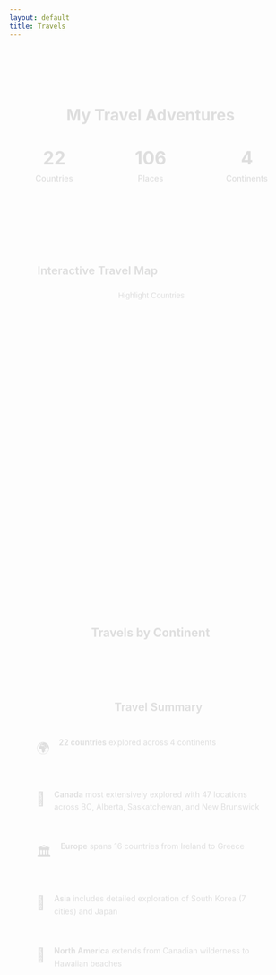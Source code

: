 ```yaml
---
layout: default
title: Travels
---
```


<div class="hero">
  <h1>My Travel Adventures</h1>
  
  <div class="travel-stats">
    <div class="stat-item">
      <div class="stat-number">22</div>
      <div class="stat-label">Countries</div>
    </div>
    <div class="stat-item">
      <div class="stat-number">106</div>
      <div class="stat-label">Places</div>
    </div>
    <div class="stat-item">
      <div class="stat-number">4</div>
      <div class="stat-label">Continents</div>
    </div>
  </div>
</div>

<section class="content-section">
  
  <!-- Interactive Map -->
  <div class="map-section">
    <div class="map-header">
      <h3 class="map-title">
        <i data-feather="map" class="icon"></i>
        Interactive Travel Map
      </h3>
      <div class="map-controls">
        <button class="map-button active" id="pins-btn" onclick="showPins()">
          <i data-feather="map-pin" class="icon"></i>
          Show Pins
        </button>
        <button class="map-button" id="countries-btn" onclick="showCountries()">
          <i data-feather="globe" class="icon"></i>
          Highlight Countries
        </button>
      </div>
    </div>
    <div id="map"></div>
  </div>

  <!-- Travel by Continent -->
  <div class="travels-container">
    <h2>Travels by Continent</h2>
    <div id="continents-container"></div>
  </div>

  <!-- Travel Summary -->
  <div class="summary-section">
    <h3>
      <i data-feather="compass" class="icon"></i>
      Travel Summary
    </h3>
    <div class="summary-grid">
      <div class="summary-item">
        <div class="summary-icon">🌍</div>
        <div class="summary-text">
          <strong>22 countries</strong> explored across 4 continents
        </div>
      </div>
      <div class="summary-item">
        <div class="summary-icon">🍁</div>
        <div class="summary-text">
          <strong>Canada</strong> most extensively explored with 47 locations across BC, Alberta, Saskatchewan, and New Brunswick
        </div>
      </div>
      <div class="summary-item">
        <div class="summary-icon">🏛️</div>
        <div class="summary-text">
          <strong>Europe</strong> spans 16 countries from Ireland to Greece
        </div>
      </div>
      <div class="summary-item">
        <div class="summary-icon">🗾</div>
        <div class="summary-text">
          <strong>Asia</strong> includes detailed exploration of South Korea (7 cities) and Japan
        </div>
      </div>
      <div class="summary-item">
        <div class="summary-icon">🌺</div>
        <div class="summary-text">
          <strong>North America</strong> extends from Canadian wilderness to Hawaiian beaches
        </div>
      </div>
    </div>
  </div>

</section>

<link rel="stylesheet" href="https://cdnjs.cloudflare.com/ajax/libs/leaflet/1.9.4/leaflet.css" />
<script src="https://cdnjs.cloudflare.com/ajax/libs/leaflet/1.9.4/leaflet.min.js"></script>

<style>
/* Travel Page Styles - Consistent with site design */
.hero {
  text-align: center;
  padding: 3rem 0;
  margin-bottom: 3rem;
}

.hero h1 {
  margin-bottom: 1rem;
  color: var(--text-primary);
}

.hero p {
  font-size: 1.2rem;
  color: var(--text-secondary);
  max-width: 600px;
  margin: 0 auto 2rem;
}

.travel-stats {
  display: grid;
  grid-template-columns: repeat(3, 1fr);
  gap: 1rem;
  max-width: 500px;
  margin: 0 auto;
}

.stat-item {
  background: var(--bg-secondary);
  border: 1px solid var(--border);
  border-radius: 0.75rem;
  padding: 1.5rem 1rem;
  text-align: center;
  transition: transform 0.3s ease, box-shadow 0.3s ease;
}

.stat-item:hover {
  transform: translateY(-4px);
  box-shadow: 0 8px 25px var(--shadow-hover);
}

.stat-number {
  font-size: 2rem;
  font-weight: bold;
  color: var(--accent);
  margin-bottom: 0.5rem;
  display: block;
}

.stat-label {
  font-size: 0.9rem;
  color: var(--text-secondary);
  font-weight: 500;
}

.content-section {
  margin-bottom: 3rem;
}

/* Map Section - Matches site card styling */
.map-section {
  background: var(--bg-secondary);
  border: 1px solid var(--border);
  border-radius: 0.75rem;
  overflow: hidden;
  margin-bottom: 3rem;
  transition: transform 0.3s ease, box-shadow 0.3s ease;
}

.map-section:hover {
  transform: translateY(-2px);
  box-shadow: 0 8px 25px var(--shadow-hover);
}

.map-header {
  background: var(--bg-primary);
  padding: 1.5rem;
  border-bottom: 1px solid var(--border);
  display: flex;
  justify-content: space-between;
  align-items: center;
  flex-wrap: wrap;
  gap: 1rem;
}

.map-title {
  font-size: 1.25rem;
  font-weight: 600;
  color: var(--text-primary);
  margin: 0;
  display: flex;
  align-items: center;
  gap: 0.5rem;
}

.map-controls {
  display: flex;
  gap: 0.5rem;
}

.map-button {
  display: flex;
  align-items: center;
  gap: 0.5rem;
  padding: 0.5rem 1rem;
  border: 1px solid var(--border);
  background: var(--bg-secondary);
  color: var(--text-primary);
  border-radius: 0.5rem;
  cursor: pointer;
  font-size: 0.875rem;
  font-weight: 500;
  transition: all 0.2s ease;
}

.map-button:hover {
  background: var(--bg-primary);
  transform: translateY(-1px);
}

.map-button.active {
  background: var(--accent);
  color: white;
  border-color: var(--accent);
}

.map-button .icon {
  width: 16px;
  height: 16px;
}

#map {
  height: 500px;
  width: 100%;
}

/* Travels Container */
.travels-container {
  margin-bottom: 3rem;
}

.travels-container h2 {
  text-align: center;
  margin-bottom: 2rem;
  color: var(--text-primary);
}

/* Continent Sections - Match site card styling */
.continent-section {
  background: var(--bg-secondary);
  border: 1px solid var(--border);
  border-radius: 0.75rem;
  margin-bottom: 1.5rem;
  overflow: hidden;
  transition: transform 0.3s ease, box-shadow 0.3s ease;
}

.continent-section:hover {
  transform: translateY(-2px);
  box-shadow: 0 8px 25px var(--shadow-hover);
}

.continent-header {
  background: var(--bg-primary);
  padding: 1rem 1.5rem;
  border-bottom: 1px solid var(--border);
}

.continent-title {
  font-size: 1.25rem;
  font-weight: 600;
  color: var(--text-primary);
  margin: 0;
  display: flex;
  align-items: center;
  gap: 0.5rem;
}

.continent-title .icon {
  width: 20px;
  height: 20px;
  color: var(--accent);
}

.country-count {
  font-size: 0.875rem;
  color: var(--text-secondary);
  margin-left: 0.5rem;
}

.countries-grid {
  padding: 1.5rem;
  display: grid;
  gap: 1rem;
}

/* Country Items - Consistent with site interactive elements */
.country-item {
  background: var(--bg-primary);
  border: 1px solid var(--border);
  border-radius: 0.75rem;
  overflow: hidden;
  transition: transform 0.3s ease;
}

.country-item:hover {
  transform: translateY(-1px);
}

.country-button {
  width: 100%;
  text-align: left;
  padding: 1rem 1.5rem;
  background: none;
  border: none;
  cursor: pointer;
  transition: background-color 0.2s ease;
  display: flex;
  align-items: center;
  justify-content: space-between;
  color: var(--text-primary);
}

.country-button:hover {
  background: var(--bg-secondary);
}

.country-name {
  font-weight: 600;
  font-size: 1.1rem;
}

.country-info {
  display: flex;
  align-items: center;
  gap: 0.75rem;
}

.place-count {
  font-size: 0.875rem;
  color: var(--text-secondary);
}

.expand-arrow {
  transition: transform 0.2s ease;
  color: var(--accent);
  font-size: 1.2rem;
}

.expand-arrow.expanded {
  transform: rotate(90deg);
}

.cities-container {
  background: var(--bg-secondary);
  display: none;
  padding: 1.5rem;
  border-top: 1px solid var(--border);
}

.cities-container.expanded {
  display: block;
}

.cities-grid {
  display: grid;
  grid-template-columns: repeat(auto-fill, minmax(200px, 1fr));
  gap: 0.75rem;
}

.province-section {
  margin-bottom: 1.5rem;
}

.province-header {
  font-weight: 600;
  color: var(--text-primary);
  margin-bottom: 0.75rem;
  padding: 0.5rem 1rem;
  background: var(--bg-primary);
  border-radius: 0.5rem;
  border: 1px solid var(--border);
  display: flex;
  align-items: center;
  justify-content: space-between;
}

.province-count {
  font-size: 0.875rem;
  color: var(--text-secondary);
  font-weight: normal;
}

.city-tag {
  background: var(--accent);
  color: white;
  padding: 0.5rem 1rem;
  border-radius: 1rem;
  font-size: 0.875rem;
  text-align: center;
  font-weight: 500;
  transition: all 0.2s ease;
}

.city-tag:hover {
  transform: translateY(-1px);
  box-shadow: 0 2px 8px rgba(0,0,0,0.1);
}

/* Summary Section - Matches site highlight cards */
.summary-section {
  background: var(--bg-secondary);
  border: 1px solid var(--border);
  border-radius: 0.75rem;
  padding: 2rem;
  transition: transform 0.3s ease, box-shadow 0.3s ease;
}

.summary-section:hover {
  transform: translateY(-2px);
  box-shadow: 0 8px 25px var(--shadow-hover);
}

.summary-section h3 {
  font-size: 1.25rem;
  font-weight: 600;
  color: var(--text-primary);
  margin-bottom: 1.5rem;
  text-align: center;
  display: flex;
  align-items: center;
  justify-content: center;
  gap: 0.5rem;
}

.summary-section h3 .icon {
  width: 20px;
  height: 20px;
  color: var(--accent);
}

.summary-grid {
  display: grid;
  gap: 1rem;
}

.summary-item {
  display: flex;
  align-items: flex-start;
  gap: 1rem;
  padding: 1rem;
  background: var(--bg-primary);
  border-radius: 0.5rem;
  border: 1px solid var(--border);
  transition: transform 0.3s ease;
}

.summary-item:hover {
  transform: translateY(-1px);
}

.summary-icon {
  font-size: 1.5rem;
  flex-shrink: 0;
  margin-top: 0.25rem;
}

.summary-text {
  color: var(--text-secondary);
  line-height: 1.6;
}

.summary-text strong {
  color: var(--text-primary);
  font-weight: 600;
}

.icon {
  width: 18px;
  height: 18px;
  stroke: currentColor;
  stroke-width: 2;
  fill: none;
  stroke-linecap: round;
  stroke-linejoin: round;
}

/* Mobile Responsive - Consistent with site patterns */
@media (max-width: 768px) {
  .hero {
    padding: 2rem 1rem;
  }
  
  .hero h1 {
    font-size: 2rem;
  }
  
  .travel-stats {
    grid-template-columns: repeat(3, 1fr);
    gap: 0.75rem;
  }
  
  .stat-item {
    padding: 1rem 0.75rem;
  }
  
  .stat-number {
    font-size: 1.5rem;
  }
  
  .map-header {
    flex-direction: column;
    text-align: center;
    gap: 1rem;
  }
  
  .map-controls {
    justify-content: center;
  }
  
  .cities-grid {
    grid-template-columns: repeat(auto-fill, minmax(150px, 1fr));
    gap: 0.5rem;
  }
  
  .summary-grid {
    gap: 0.75rem;
  }
  
  .summary-item {
    flex-direction: column;
    text-align: center;
    gap: 0.5rem;
  }
  
  .summary-icon {
    align-self: center;
    margin-top: 0;
  }
}

@media (max-width: 480px) {
  .travel-stats {
    grid-template-columns: 1fr;
    max-width: 200px;
  }
  
  .map-button {
    font-size: 0.8rem;
    padding: 0.4rem 0.8rem;
  }
  
  .countries-grid {
    padding: 1rem;
  }
  
  .country-button {
    padding: 0.75rem 1rem;
  }
  
  .cities-container {
    padding: 1rem;
  }
}

/* Smooth animations - Matches site style */
.hero,
.map-section,
.travels-container,
.summary-section {
  animation: fadeInUp 0.6s ease-out;
}

@keyframes fadeInUp {
  from {
    opacity: 0;
    transform: translateY(20px);
  }
  to {
    opacity: 1;
    transform: translateY(0);
  }
}
</style>

<script>
// Travel data organized by country/region
const travels = {
  'Canada': {
    'British Columbia': [
      'Victoria', 'Vancouver', 'Tofino', 'Nanaimo', 'Whistler', 'Kamloops', 'Kelowna', 'Vernon',
      'Salmon Arm', 'Harrison Hot Springs', 'Williams Lake', 'Quesnel', 'Barkerville',
      'Grand Forks', 'Parksville', 'Duncan', 'Saltspring Island', 'North Pender Island',
      'South Pender Island', 'Galiano', 'Mayne Island', 'Sidney', 'Langford', 'Squamish',
      'Lake Cowichan', 'Merritt', 'Penticton', 'Revelstoke', 'Kimberley', 'Castlegar',
      'Nelson', 'Trail', 'Cranbrook', 'Chase', 'Lake Louise', 'Golden'
    ],
    'Alberta': [
      'Calgary', 'Drumheller', 'Head-Smashed-In Buffalo Jump', 'Medicine Hat', 'Lethbridge'
    ],
    'Saskatchewan': [
      'Moose Jaw', 'Kerrobert', 'Dodsland', 'North Battleford'
    ],
    'New Brunswick': [
      'Saint John', 'Hampton'
    ]
  },
  'United States': ['Seattle', 'Portland', 'Port Angeles', 'Honolulu'],
  'South Korea': ['Seoul', 'Andong', 'Gyeongju', 'Sokcho', 'Gangneung', 'Busan', 'Incheon'],
  'Japan': ['Tokyo'],
  'Cuba': ['Havana'],
  'Mexico': ['Puerto Vallarta'],
  'United Kingdom': ['London', 'Oxford', 'Bath', 'Edinburgh', 'Aberdeen', 'Belfast', 'Lerwick', 'Scalloway'],
  'Ireland': ['Dublin', 'Galway'],
  'France': ['Paris', 'Strasbourg', 'Dunkirk', 'Dieppe', 'Troyes'],
  'Belgium': ['Bruges'],
  'Netherlands': ['Amsterdam', 'Leiden', 'Noordwijk', 'Utrecht'],
  'Germany': ['Berlin', 'Munich', 'Dresden'],
  'Czech Republic': ['Prague', 'Cesky Krumlov'],
  'Austria': ['Vienna', 'Innsbruck'],
  'Slovakia': ['Bratislava'],
  'Slovenia': ['Ljubljana'],
  'Italy': ['Trieste', 'Venice', 'Verona', 'Rome', 'Florence', 'Pisa'],
  'Hungary': ['Budapest'],
  'Croatia': ['Zagreb'],
  'Greece': ['Athens', 'Aegina'],
  'Spain': ['Barcelona', 'Granada', 'Seville', 'Ronda'],
  'Portugal': ['Lisbon', 'Sintra']
};

const continents = {
  'North America': ['Canada', 'United States', 'Mexico', 'Cuba'],
  'Europe': ['United Kingdom', 'Ireland', 'France', 'Belgium', 'Netherlands', 'Germany', 'Czech Republic', 'Austria', 'Slovakia', 'Slovenia', 'Italy', 'Hungary', 'Croatia', 'Greece', 'Spain', 'Portugal'],
  'Asia': ['South Korea', 'Japan'],
  'Oceania': []
};

// GPS coordinates from the GPX file (cleaned up)
const coordinates = [
  { name: 'Berlin', lat: 52.517048, lon: 13.388881, country: 'Germany' },
  { name: 'Andong', lat: 36.563483, lon: 128.72607, country: 'South Korea' },
  { name: 'Gyeongju', lat: 35.855687, lon: 129.22488, country: 'South Korea' },
  { name: 'Seoul', lat: 37.56668, lon: 126.97829, country: 'South Korea' },
  { name: 'Victoria', lat: 48.428319, lon: -123.36495, country: 'Canada' },
  { name: 'Vancouver', lat: 49.260878, lon: -123.11394, country: 'Canada' },
  { name: 'Seattle', lat: 47.603838, lon: -122.33005, country: 'United States' },
  { name: 'Portland', lat: 45.52026, lon: -122.67419, country: 'United States' },
  { name: 'Calgary', lat: 51.046107, lon: -114.06546, country: 'Canada' },
  { name: 'Kamloops', lat: 50.675839, lon: -120.33942, country: 'Canada' },
  { name: 'Kelowna', lat: 49.887907, lon: -119.49588, country: 'Canada' },
  { name: 'Vernon', lat: 50.266868, lon: -119.27182, country: 'Canada' },
  { name: 'Nanaimo', lat: 49.163877, lon: -123.93813, country: 'Canada' },
  { name: 'Moose Jaw', lat: 50.401506, lon: -105.5429, country: 'Canada' },
  { name: 'Kerrobert', lat: 51.915888, lon: -109.13654, country: 'Canada' },
  { name: 'Saint John', lat: 45.278751, lon: -66.058044, country: 'Canada' },
  { name: 'Havana', lat: 23.135292, lon: -82.358954, country: 'Cuba' },
  { name: 'London', lat: 51.507318, lon: -0.12765171, country: 'United Kingdom' },
  { name: 'Paris', lat: 48.853496, lon: 2.3483923, country: 'France' },
  { name: 'Munich', lat: 48.1371, lon: 11.575364, country: 'Germany' },
  { name: 'Strasbourg', lat: 48.584604, lon: 7.7507052, country: 'France' },
  { name: 'Bruges', lat: 51.208541, lon: 3.2267837, country: 'Belgium' },
  { name: 'Dunkirk', lat: 51.034773, lon: 2.3772314, country: 'France' },
  { name: 'Dieppe', lat: 49.924611, lon: 1.0791279, country: 'France' },
  { name: 'Troyes', lat: 48.297175, lon: 4.0746193, country: 'France' },
  { name: 'Oxford', lat: 51.752026, lon: -1.2578703, country: 'United Kingdom' },
  { name: 'Bath', lat: 51.381388, lon: -2.359679, country: 'United Kingdom' },
  { name: 'Tofino', lat: 49.152964, lon: -125.90471, country: 'Canada' },
  { name: 'Drumheller', lat: 51.466271, lon: -112.70466, country: 'Canada' },
  { name: 'Head-Smashed-In Buffalo Jump', lat: 49.707542, lon: -113.65304, country: 'Canada' },
  { name: 'Dodsland', lat: 51.8, lon: -108.83333, country: 'Canada' },
  { name: 'Medicine Hat', lat: 50.043029, lon: -110.67902, country: 'Canada' },
  { name: 'Golden', lat: 51.298258, lon: -116.96428, country: 'Canada' },
  { name: 'Salmon Arm', lat: 50.700506, lon: -119.27905, country: 'Canada' },
  { name: 'Harrison Hot Springs', lat: 49.299175, lon: -121.78461, country: 'Canada' },
  { name: 'North Battleford', lat: 52.776177, lon: -108.30047, country: 'Canada' },
  { name: 'Hampton', lat: 45.530663, lon: -65.835729, country: 'Canada' },
  { name: 'Williams Lake', lat: 52.129266, lon: -122.13972, country: 'Canada' },
  { name: 'Quesnel', lat: 52.979428, lon: -122.49363, country: 'Canada' },
  { name: 'Barkerville', lat: 53.066669, lon: -121.51667, country: 'Canada' },
  { name: 'Whistler', lat: 50.117189, lon: -122.9543, country: 'Canada' },
  { name: 'Grand Forks', lat: 49.031218, lon: -118.43922, country: 'Canada' },
  { name: 'Parksville', lat: 49.317951, lon: -124.31176, country: 'Canada' },
  { name: 'Duncan', lat: 48.778688, lon: -123.70804, country: 'Canada' },
  { name: 'Saltspring Island', lat: 48.825067, lon: -123.48811, country: 'Canada' },
  { name: 'North Pender Island', lat: 48.778766, lon: -123.28174, country: 'Canada' },
  { name: 'Galiano', lat: 48.884985, lon: -123.35099, country: 'Canada' },
  { name: 'Sokcho', lat: 38.206957, lon: 128.59134, country: 'South Korea' },
  { name: 'Gangneung', lat: 37.752531, lon: 128.87595, country: 'South Korea' },
  { name: 'Busan', lat: 35.179953, lon: 129.07524, country: 'South Korea' },
  { name: 'Incheon', lat: 37.455999, lon: 126.7052, country: 'South Korea' },
  { name: 'Mayne Island', lat: 48.845192, lon: -123.28701, country: 'Canada' },
  { name: 'Chase', lat: 50.819335, lon: -119.68618, country: 'Canada' },
  { name: 'Lake Louise', lat: 51.417847, lon: -116.21667, country: 'Canada' },
  { name: 'South Pender Island', lat: 48.749504, lon: -123.21456, country: 'Canada' },
  { name: 'Sidney', lat: 48.65058, lon: -123.39832, country: 'Canada' },
  { name: 'Langford', lat: 48.449775, lon: -123.50465, country: 'Canada' },
  { name: 'Puerto Vallarta', lat: 20.747505, lon: -105.32789, country: 'Mexico' },
  { name: 'Tokyo', lat: 35.681267, lon: 139.75765, country: 'Japan' },
  { name: 'Lerwick', lat: 60.153136, lon: -1.1427297, country: 'United Kingdom' },
  { name: 'Edinburgh', lat: 55.953349, lon: -3.1883744, country: 'United Kingdom' },
  { name: 'Aberdeen', lat: 57.148247, lon: -2.0927885, country: 'United Kingdom' },
  { name: 'Prague', lat: 50.087466, lon: 14.421252, country: 'Czech Republic' },
  { name: 'Amsterdam', lat: 52.37308, lon: 4.8924525, country: 'Netherlands' },
  { name: 'Leiden', lat: 52.159472, lon: 4.4908982, country: 'Netherlands' },
  { name: 'Noordwijk', lat: 52.24109, lon: 4.4461804, country: 'Netherlands' },
  { name: 'Utrecht', lat: 52.090705, lon: 5.1215822, country: 'Netherlands' },
  { name: 'Cesky Krumlov', lat: 48.810652, lon: 14.315058, country: 'Czech Republic' },
  { name: 'Dublin', lat: 53.34939, lon: -6.2605555, country: 'Ireland' },
  { name: 'Galway', lat: 53.274412, lon: -9.0490612, country: 'Ireland' },
  { name: 'Belfast', lat: 54.596391, lon: -5.9301831, country: 'United Kingdom' },
  { name: 'Scalloway', lat: 60.137137, lon: -1.275271, country: 'United Kingdom' },
  { name: 'Vienna', lat: 48.208363, lon: 16.372485, country: 'Austria' },
  { name: 'Bratislava', lat: 48.1517, lon: 17.109306, country: 'Slovakia' },
  { name: 'Innsbruck', lat: 47.296536, lon: 11.40307, country: 'Austria' },
  { name: 'Dresden', lat: 51.049317, lon: 13.738126, country: 'Germany' },
  { name: 'Verona', lat: 45.438503, lon: 10.992402, country: 'Italy' },
  { name: 'Venice', lat: 45.437178, lon: 12.33458, country: 'Italy' },
  { name: 'Trieste', lat: 45.649648, lon: 13.777265, country: 'Italy' },
  { name: 'Zagreb', lat: 45.813097, lon: 15.97728, country: 'Croatia' },
  { name: 'Budapest', lat: 47.497884, lon: 19.040146, country: 'Hungary' },
  { name: 'Ljubljana', lat: 46.050023, lon: 14.506912, country: 'Slovenia' },
  { name: 'Athens', lat: 37.975551, lon: 23.734827, country: 'Greece' },
  { name: 'Aegina', lat: 37.746703, lon: 23.430626, country: 'Greece' },
  { name: 'Rome', lat: 41.89332, lon: 12.482932, country: 'Italy' },
  { name: 'Florence', lat: 43.769874, lon: 11.255559, country: 'Italy' },
  { name: 'Pisa', lat: 43.715927, lon: 10.401844, country: 'Italy' },
  { name: 'Barcelona', lat: 41.393688, lon: 2.1636562, country: 'Spain' },
  { name: 'Granada', lat: 37.173504, lon: -3.5995464, country: 'Spain' },
  { name: 'Seville', lat: 37.388627, lon: -5.9953387, country: 'Spain' },
  { name: 'Lisbon', lat: 38.707737, lon: -9.1365706, country: 'Portugal' },
  { name: 'Kimberley', lat: 49.685086, lon: -115.98193, country: 'Canada' },
  { name: 'Castlegar', lat: 49.316161, lon: -117.66357, country: 'Canada' },
  { name: 'Nelson', lat: 49.494881, lon: -117.29003, country: 'Canada' },
  { name: 'Trail', lat: 49.094543, lon: -117.70979, country: 'Canada' },
  { name: 'Ronda', lat: 36.742138, lon: -5.1666004, country: 'Spain' },
  { name: 'Port Angeles', lat: 48.118138, lon: -123.43075, country: 'United States' },
  { name: 'Squamish', lat: 49.698079, lon: -123.15587, country: 'Canada' },
  { name: 'Lake Cowichan', lat: 48.825948, lon: -124.05628, country: 'Canada' },
  { name: 'Merritt', lat: 50.112478, lon: -120.78841, country: 'Canada' },
  { name: 'Penticton', lat: 49.500316, lon: -119.59326, country: 'Canada' },
  { name: 'Revelstoke', lat: 50.998056, lon: -118.19567, country: 'Canada' },
  { name: 'Cranbrook', lat: 49.510739, lon: -115.76727, country: 'Canada' },
  { name: 'Lethbridge', lat: 49.694581, lon: -112.8331, country: 'Canada' },
  { name: 'Sintra', lat: 38.798461, lon: -9.3881004, country: 'Portugal' },
  { name: 'Honolulu', lat: 21.304551, lon: -157.85568, country: 'United States' }
];

let map;
let markersLayer;
let countriesLayer;
let currentMode = 'pins';
const expandedCountries = new Set();

// Country colors for map visualization
const countryColors = {
  'Canada': '#FF6B6B',
  'United States': '#4ECDC4',
  'Mexico': '#45B7D1',
  'Cuba': '#96CEB4',
  'United Kingdom': '#FFEAA7',
  'Ireland': '#DDA0DD',
  'France': '#74B9FF',
  'Belgium': '#A29BFE',
  'Netherlands': '#FD79A8',
  'Germany': '#FDCB6E',
  'Czech Republic': '#6C5CE7',
  'Austria': '#E17055',
  'Slovakia': '#00B894',
  'Slovenia': '#00CEC9',
  'Italy': '#FF7675',
  'Hungary': '#F39C12',
  'Croatia': '#3498DB',
  'Greece': '#9B59B6',
  'Spain': '#E74C3C',
  'Portugal': '#F1C40F',
  'South Korea': '#2ECC71',
  'Japan': '#E67E22'
};

function getContinentForCountry(country) {
  for (const [continent, countries] of Object.entries(continents)) {
    if (countries.includes(country)) {
      return continent;
    }
  }
  return 'Other';
}

function toggleCountry(country) {
  const citiesContainer = document.getElementById(`cities-${country.replace(/\s+/g, '-').replace(/[^a-zA-Z0-9-]/g, '')}`);
  const arrow = document.getElementById(`arrow-${country.replace(/\s+/g, '-').replace(/[^a-zA-Z0-9-]/g, '')}`);
  
  if (expandedCountries.has(country)) {
    expandedCountries.delete(country);
    citiesContainer.classList.remove('expanded');
    arrow.classList.remove('expanded');
  } else {
    expandedCountries.add(country);
    citiesContainer.classList.add('expanded');
    arrow.classList.add('expanded');
  }
}

function initializeMap() {
  if (typeof L === 'undefined') {
    console.error('Leaflet not loaded');
    return;
  }
  
  map = L.map('map').setView([50.0, 10.0], 2);
  
  L.tileLayer('https://{s}.tile.openstreetmap.org/{z}/{x}/{y}.png', {
    attribution: '© OpenStreetMap contributors'
  }).addTo(map);

  markersLayer = L.layerGroup().addTo(map);
  countriesLayer = L.layerGroup();
  
  showPins();
}

function showPins() {
  currentMode = 'pins';
  document.getElementById('pins-btn').classList.add('active');
  document.getElementById('countries-btn').classList.remove('active');
  
  map.removeLayer(countriesLayer);
  markersLayer.addTo(map);
  
  markersLayer.clearLayers();
  
  coordinates.forEach(coord => {
    const color = countryColors[coord.country] || '#333333';
    const marker = L.circleMarker([coord.lat, coord.lon], {
      radius: 6,
      fillColor: color,
      color: '#ffffff',
      weight: 2,
      opacity: 1,
      fillOpacity: 0.8
    }).bindPopup(`<strong>${coord.name}</strong><br>${coord.country}`);
    
    markersLayer.addLayer(marker);
  });
}

function showCountries() {
  currentMode = 'countries';
  document.getElementById('countries-btn').classList.add('active');
  document.getElementById('pins-btn').classList.remove('active');
  
  map.removeLayer(markersLayer);
  countriesLayer.addTo(map);
  countriesLayer.clearLayers();
  
  const visitedCountries = Object.keys(travels);
  
  // Load world countries GeoJSON data
  fetch('https://raw.githubusercontent.com/holtzy/D3-graph-gallery/master/DATA/world.geojson')
    .then(response => response.json())
    .then(data => {
      L.geoJSON(data, {
        style: function(feature) {
          const countryName = feature.properties.NAME;
          const isVisited = visitedCountries.some(visited => 
            visited.toLowerCase().includes(countryName.toLowerCase()) ||
            countryName.toLowerCase().includes(visited.toLowerCase()) ||
            getCountryMatch(visited, countryName)
          );
          
          if (isVisited) {
            const color = getCountryColor(countryName, visitedCountries);
            return {
              fillColor: color,
              weight: 3,
              opacity: 1,
              color: '#ffffff',
              fillOpacity: 0.3
            };
          } else {
            return {
              fillColor: '#cccccc',
              weight: 1,
              opacity: 0.3,
              color: '#999999',
              fillOpacity: 0.1
            };
          }
        },
        onEachFeature: function(feature, layer) {
          const countryName = feature.properties.NAME;
          const visitedCountry = visitedCountries.find(visited => 
            visited.toLowerCase().includes(countryName.toLowerCase()) ||
            countryName.toLowerCase().includes(visited.toLowerCase()) ||
            getCountryMatch(visited, countryName)
          );
          
          if (visitedCountry) {
            const placeCount = visitedCountry === 'Canada' ? 
              Object.values(travels[visitedCountry]).flat().length : 
              travels[visitedCountry].length;
            layer.bindPopup(`<strong>${countryName}</strong><br>${placeCount} places visited`);
          } else {
            layer.bindPopup(`<strong>${countryName}</strong><br>Not visited`);
          }
        }
      }).addTo(countriesLayer);
    })
    .catch(error => {
      console.error('Error loading country data:', error);
      showPins();
    });
}

function getCountryMatch(visitedCountry, geoCountry) {
  const matches = {
    'United Kingdom': ['United Kingdom', 'England', 'Scotland', 'Wales', 'Northern Ireland'],
    'South Korea': ['South Korea', 'Korea'],
    'Czech Republic': ['Czech Republic', 'Czechia'],
    'United States': ['United States', 'United States of America', 'USA']
  };
  
  for (const [key, variants] of Object.entries(matches)) {
    if ((visitedCountry === key && variants.includes(geoCountry)) ||
        (variants.includes(visitedCountry) && variants.includes(geoCountry))) {
      return true;
    }
  }
  return false;
}

function getCountryColor(geoCountryName, visitedCountries) {
  const visitedCountry = visitedCountries.find(visited => 
    visited.toLowerCase().includes(geoCountryName.toLowerCase()) ||
    geoCountryName.toLowerCase().includes(visited.toLowerCase()) ||
    getCountryMatch(visited, geoCountryName)
  );
  
  return countryColors[visitedCountry] || '#333333';
}

function renderTravelTracker() {
  const container = document.getElementById('continents-container');

  const groupedByContinents = {};
  
  Object.entries(travels).forEach(([country, places]) => {
    const continent = getContinentForCountry(country);
    if (!groupedByContinents[continent]) {
      groupedByContinents[continent] = {};
    }
    groupedByContinents[continent][country] = places;
  });

  container.innerHTML = Object.entries(groupedByContinents).map(([continent, countries]) => `
    <div class="continent-section">
      <div class="continent-header">
        <h3 class="continent-title">
          <i data-feather="map" class="icon"></i>
          ${continent}
          <span class="country-count">(${Object.keys(countries).length} countries)</span>
        </h3>
      </div>
      
      <div class="countries-grid">
        ${Object.entries(countries).map(([country, places]) => {
          const countryId = country.replace(/\s+/g, '-').replace(/[^a-zA-Z0-9-]/g, '');
          
          if (country === 'Canada') {
            const totalCanadianPlaces = Object.values(places).flat().length;
            return `
              <div class="country-item">
                <button class="country-button" onclick="toggleCountry('${country}')">
                  <span class="country-name">${country}</span>
                  <div class="country-info">
                    <span class="place-count">
                      ${totalCanadianPlaces} places across ${Object.keys(places).length} provinces
                    </span>
                    <div class="expand-arrow" id="arrow-${countryId}">▶</div>
                  </div>
                </button>
                
                <div class="cities-container" id="cities-${countryId}">
                  ${Object.entries(places).map(([province, cities]) => `
                    <div class="province-section">
                      <div class="province-header">
                        ${province}
                        <span class="province-count">${cities.length} places</span>
                      </div>
                      <div class="cities-grid">
                        ${cities.map(city => `<div class="city-tag">${city}</div>`).join('')}
                      </div>
                    </div>
                  `).join('')}
                </div>
              </div>
            `;
          } else {
            return `
              <div class="country-item">
                <button class="country-button" onclick="toggleCountry('${country}')">
                  <span class="country-name">${country}</span>
                  <div class="country-info">
                    <span class="place-count">
                      ${places.length} ${places.length === 1 ? 'place' : 'places'}
                    </span>
                    <div class="expand-arrow" id="arrow-${countryId}">▶</div>
                  </div>
                </button>
                
                <div class="cities-container" id="cities-${countryId}">
                  <div class="cities-grid">
                    ${places.map(city => `<div class="city-tag">${city}</div>`).join('')}
                  </div>
                </div>
              </div>
            `;
          }
        }).join('')}
      </div>
    </div>
  `).join('');
  
  // Initialize Feather icons for the dynamically added content
  if (typeof feather !== 'undefined') {
    feather.replace();
  }
}

// Initialize everything when page loads
document.addEventListener('DOMContentLoaded', function() {
  renderTravelTracker();
  setTimeout(initializeMap, 100);
  
  // Initialize Feather icons
  if (typeof feather !== 'undefined') {
    feather.replace();
  }
});
</script>
